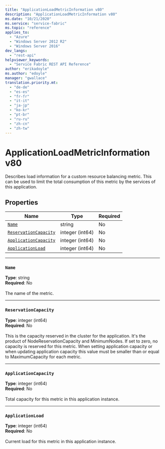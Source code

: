 ```yaml
---
title: "ApplicationLoadMetricInformation v80"
description: "ApplicationLoadMetricInformation v80"
ms.date: "10/21/2020"
ms.service: "service-fabric"
ms.topic: "reference"
applies_to: 
  - "Azure"
  - "Windows Server 2012 R2"
  - "Windows Server 2016"
dev_langs: 
  - "rest-api"
helpviewer_keywords: 
  - "Service Fabric REST API Reference"
author: "erikadoyle"
ms.author: "edoyle"
manager: "gwallace"
translation.priority.mt: 
  - "de-de"
  - "es-es"
  - "fr-fr"
  - "it-it"
  - "ja-jp"
  - "ko-kr"
  - "pt-br"
  - "ru-ru"
  - "zh-cn"
  - "zh-tw"
---
```

# ApplicationLoadMetricInformation v80

Describes load information for a custom resource balancing metric. This can be used to limit the total consumption of this metric by the services of this application.


## Properties
| Name | Type | Required |
| --- | --- | --- |
| [`Name`](#name) | string | No |
| [`ReservationCapacity`](#reservationcapacity) | integer (int64) | No |
| [`ApplicationCapacity`](#applicationcapacity) | integer (int64) | No |
| [`ApplicationLoad`](#applicationload) | integer (int64) | No |

____
### `Name`
__Type__: string <br/>
__Required__: No<br/>
<br/>
The name of the metric.

____
### `ReservationCapacity`
__Type__: integer (int64) <br/>
__Required__: No<br/>
<br/>
This is the capacity reserved in the cluster for the application.
It's the product of NodeReservationCapacity and MinimumNodes.
If set to zero, no capacity is reserved for this metric.
When setting application capacity or when updating application capacity this value must be smaller than or equal to MaximumCapacity for each metric.


____
### `ApplicationCapacity`
__Type__: integer (int64) <br/>
__Required__: No<br/>
<br/>
Total capacity for this metric in this application instance.


____
### `ApplicationLoad`
__Type__: integer (int64) <br/>
__Required__: No<br/>
<br/>
Current load for this metric in this application instance.

